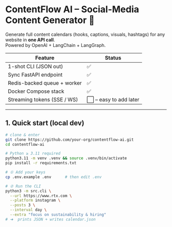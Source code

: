 # ContentFlow AI – Social-Media Content Generator 🚀

Generate full content calendars (hooks, captions, visuals, hashtags) for any website in **one API call**.  
Powered by OpenAI + LangChain + LangGraph.

| Feature | Status |
|---------|--------|
| 1-shot CLI (JSON out) | ✅ |
| Sync FastAPI endpoint | ✅ |
| Redis-backed queue + worker | ✅ |
| Docker Compose stack | ✅ |
| Streaming tokens (SSE / WS) | ⬜ – easy to add later |

---

## 1. Quick start (local dev)

```bash
# clone & enter
git clone https://github.com/your-org/contentflow-ai.git
cd contentflow-ai

# Python ≥ 3.11 required
python3.11 -m venv .venv && source .venv/bin/activate
pip install -r requirements.txt

# ① Add your keys
cp .env.example .env      # then edit .env

# ② Run the CLI
python3 -m src.cli \
  --url https://www.rtx.com \
  --platform instagram \
  --posts 3 \
  --interval day \
  --extra "focus on sustainability & hiring"
# ➜  prints JSON + writes calendar.json
